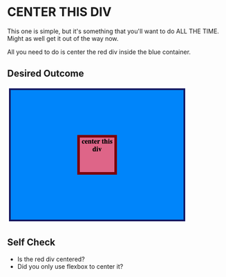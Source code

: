 # CENTER THIS DIV

This one is simple, but it's something that you'll want to do ALL THE TIME. Might as well get it out of the way now.

All you need to do is center the red div inside the blue container.

## Desired Outcome

![desired outcome](desired-outcome.png)

## Self Check

- Is the red div centered?
- Did you only use flexbox to center it?
